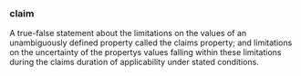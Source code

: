 ### claim

A true-false statement about the limitations on the values of an unambiguously defined property called the claims property; and limitations on the uncertainty of the propertys values falling within these limitations during the claims duration of applicability under stated conditions.